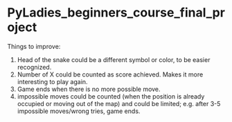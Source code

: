 # PyLadies_beginners_course_final_project

Things to improve:
1. Head of the snake could be a different symbol or color, to be easier recognized.
2. Number of X could be counted as score achieved. Makes it more interesting to play again.
3. Game ends when there is no more possible move.
4. impossible moves could be counted (when the position is already occupied or moving out of the map) and could be limited; 
    e.g. after 3-5 impossible moves/wrong tries, game ends.


